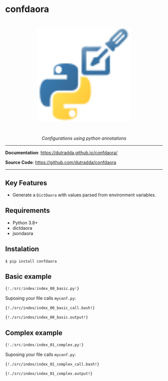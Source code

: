 # confdaora

<p align="center" style="margin: 3em">
  <a href="">
    <img src="confdaora.svg" alt="confdaora" width="300"/>
  </a>
</p>

<p align="center">
    <em>Configurations using python annotations</em>
</p>

---

**Documentation**: <a href="https://dutradda.github.io/confdaora" target="_blank">https://dutradda.github.io/confdaora/</a>

**Source Code**: <a href="https://github.com/dutradda/confdaora" target="_blank">https://github.com/dutradda/confdaora</a>

---


## Key Features

- Generate a `DictDaora` with values parsed from environment variables.


## Requirements

 - Python 3.8+
 - dictdaora
 - jsondaora


## Instalation
```
$ pip install confdaora
```


## Basic example

```python
{!./src/index/index_00_basic.py!}
```

Suposing your file calls `myconf.py`:
```
{!./src/index/index_00_basic_call.bash!}
```

```
{!./src/index/index_00_basic.output!}
```


## Complex example

```python
{!./src/index/index_01_complex.py!}
```

Suposing your file calls `myconf.py`:
```
{!./src/index/index_01_complex_call.bash!}
```

```
{!./src/index/index_01_complex.output!}
```
